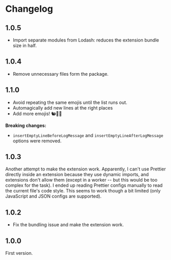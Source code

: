 # Changelog

## 1.0.5

- Import separate modules from Lodash: reduces the extension bundle size in half.

## 1.0.4

- Remove unnecessary files form the package.

## 1.1.0

- Avoid repeating the same emojis until the list runs out.
- Automagically add new lines at the right places
- Add more emojis! 🐿️🦐🍋

**Breaking changes:**

- `insertEmptyLineBeforeLogMessage` and `insertEmptyLineAfterLogMessage` options were removed.

## 1.0.3

Another attempt to make the extension work. Apparently, I can't use Prettier directly inside an extension because they use dynamic imports, and extensions don't allow them (except in a worker -- but this would be too complex for the task). I ended up reading Prettier configs manually to read the current file's code style. This seems to work though a bit limited (only JavaScript and JSON configs are supported).

## 1.0.2

- Fix the bundling issue and make the extension work.

## 1.0.0

First version.
